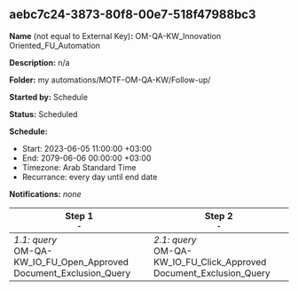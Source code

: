 ## aebc7c24-3873-80f8-00e7-518f47988bc3

**Name** (not equal to External Key)**:** OM-QA-KW_Innovation Oriented_FU_Automation

**Description:** n/a

**Folder:** my automations/MOTF-OM-QA-KW/Follow-up/

**Started by:** Schedule

**Status:** Scheduled

**Schedule:**

* Start: 2023-06-05 11:00:00 +03:00
* End: 2079-06-06 00:00:00 +03:00
* Timezone: Arab Standard Time
* Recurrance: every day until end date

**Notifications:** _none_


| Step 1<br>_<small>-</small>_ | Step 2<br>_<small>-</small>_ |
| --- | --- |
| _1.1: query_<br>OM-QA-KW_IO_FU_Open_Approved Document_Exclusion_Query | _2.1: query_<br>OM-QA-KW_IO_FU_Click_Approved Document_Exclusion_Query |
